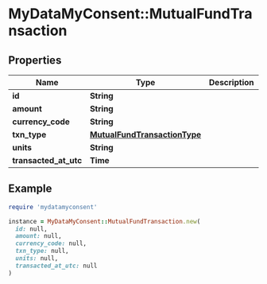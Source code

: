 # MyDataMyConsent::MutualFundTransaction

## Properties

| Name | Type | Description | Notes |
| ---- | ---- | ----------- | ----- |
| **id** | **String** |  |  |
| **amount** | **String** |  |  |
| **currency_code** | **String** |  |  |
| **txn_type** | [**MutualFundTransactionType**](MutualFundTransactionType.md) |  |  |
| **units** | **String** |  |  |
| **transacted_at_utc** | **Time** |  |  |

## Example

```ruby
require 'mydatamyconsent'

instance = MyDataMyConsent::MutualFundTransaction.new(
  id: null,
  amount: null,
  currency_code: null,
  txn_type: null,
  units: null,
  transacted_at_utc: null
)
```

